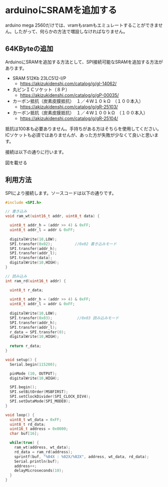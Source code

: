 # arduinoにSRAMを追加する
arduino mega 2560だけでは、vramもsramもエミュレートすることができません。したがって、何らかの方法で増設しなければなりません。

## 64KByteの追加
ArduinoにSRAMを追加する方法として、SPI接続可能なSRAMを追加する方法があります。

- SRAM 512Kb 23LC512-I/P
  - https://akizukidenshi.com/catalog/g/gI-14062/
- 丸ピンＩＣソケット（８Ｐ）
  - https://akizukidenshi.com/catalog/g/gP-00035/
- カーボン抵抗（炭素皮膜抵抗）　１／４Ｗ１０ｋΩ　（１００本入）
  - https://akizukidenshi.com/catalog/g/gR-25103/
- カーボン抵抗（炭素皮膜抵抗）　１／４Ｗ１００ｋΩ　（１００本入）
  - https://akizukidenshi.com/catalog/g/gR-25104/

抵抗は100本も必要ありません。手持ちがある方はそちらを使用してください。ICソケットも必須ではありませんが、あった方が失敗が少なくて良いと思います。

接続は以下の通りに行います。

図を載せる

## 利用方法
SPIにより接続します。ソースコードは以下の通りです。

```c:sram.ino
#include <SPI.h>

// 書き込み
void ram_wt(uint16_t addr, uint8_t data) {

  uint8_t addr_h = (addr >> 4) & 0xFF;
  uint8_t addr_l = addr & 0xFF;
 
  digitalWrite(10,LOW);
  SPI.transfer(0x02);          //0x02 書き込みモード
  SPI.transfer(addr_h);
  SPI.transfer(addr_l);
  SPI.transfer(data);
  digitalWrite(10,HIGH);
}

// 読み込み
int ram_rd(uint16_t addr) {

  uint8_t r_data;
 
  uint8_t addr_h = (addr >> 4) & 0xFF;
  uint8_t addr_l = addr & 0xFF;
 
  digitalWrite(10,LOW);
  SPI.transfer(0x03);           //0x03 読み込みモード
  SPI.transfer(addr_h);
  SPI.transfer(addr_l);
  r_data = SPI.transfer(0);
  digitalWrite(10,HIGH);
 
  return r_data;
}

void setup() {
  Serial.begin(115200);

  pinMode (10, OUTPUT);
  digitalWrite(10,HIGH);

  SPI.begin();
  SPI.setBitOrder(MSBFIRST);
  SPI.setClockDivider(SPI_CLOCK_DIV4);
  SPI.setDataMode(SPI_MODE0);
}

void loop() {
  uint8_t wt_data = 0xFF;
  uint8_t rd_data;
  uint16_t address = 0x0000;
  char buf[16];

  while(true) {
    ram_wt(address, wt_data);
    rd_data = ram_rd(address);
    sprintf(buf, "%04X : %02X/%02X", address, wt_data, rd_data);
    Serial.println(buf);
    address++;
    delayMicroseconds(10);
  }
}
```
